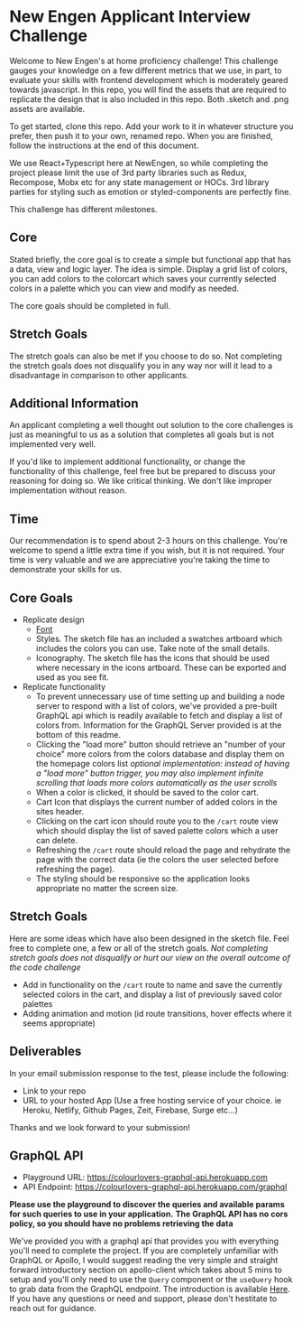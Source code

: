 # New Engen Applicant Interview Challenge

Welcome to New Engen's at home proficiency challenge! This challenge gauges your knowledge on a few different metrics that we use, in part, to evaluate your skills with frontend development which is moderately geared towards javascript. In this repo, you will find the assets that are required to replicate the design that is also included in this repo. Both .sketch and .png assets are available.

To get started, clone this repo. Add your work to it in whatever structure you prefer, then push it to your own, renamed repo. When you are finished, follow the instructions at the end of this document.

We use React+Typescript here at NewEngen, so while completing the project please limit the use of 3rd party libraries such as Redux, Recompose, Mobx etc for any state management or HOCs. 3rd library parties for styling such as emotion or styled-components are perfectly fine.

This challenge has different milestones.

## Core

Stated briefly, the core goal is to create a simple but functional app that has a data, view and logic layer. The idea is simple. Display a grid list of colors, you can add colors to the colorcart which saves your currently selected colors in a palette which you can view and modify as needed.

The core goals should be completed in full.

## Stretch Goals

The stretch goals can also be met if you choose to do so. Not completing the stretch goals does not disqualify you in any way nor will it lead to a disadvantage in comparison to other applicants.

## Additional Information

An applicant completing a well thought out solution to the core challenges is just as meaningful to us as a solution that completes all goals but is not implemented very well.

If you'd like to implement additional functionality, or change the functionality of this challenge, feel free but be prepared to discuss your reasoning for doing so. We like critical thinking. We don't like improper implementation without reason.

## Time

Our recommendation is to spend about 2-3 hours on this challenge. You're welcome to spend a little extra time if you wish, but it is not required. Your time is very valuable and we are appreciative you're taking the time to demonstrate your skills for us.

## Core Goals

- Replicate design
  - [Font](./fonts/font.md)
  - Styles. The sketch file has an included a swatches artboard which includes the colors you can use. Take note of the small details.
  - Iconography. The sketch file has the icons that should be used where necessary in the icons artboard. These can be exported and used as you see fit.
- Replicate functionality
  - To prevent unnecessary use of time setting up and building a node server to respond with a list of colors, we've provided a pre-built GraphQL api which is readily available to fetch and display a list of colors from. Information for the GraphQL Server provided is at the bottom of this readme.
  - Clicking the "load more" button should retrieve an "number of your choice" more colors from the colors database and display them on the homepage colors list _optional implementation: instead of having a "load more" button trigger, you may also implement infinite scrolling that loads more colors automatically as the user scrolls_
  - When a color is clicked, it should be saved to the color cart.
  - Cart Icon that displays the current number of added colors in the sites header.
  - Clicking on the cart icon should route you to the `/cart` route view which should display the list of saved palette colors which a user can delete.
  - Refreshing the `/cart` route should reload the page and rehydrate the page with the correct data (ie the colors the user selected before refreshing the page).
  - The styling should be responsive so the application looks appropriate no matter the screen size.

## Stretch Goals

Here are some ideas which have also been designed in the sketch file. Feel free to complete one, a few or all of the stretch goals. _Not completing stretch goals does not disqualify or hurt our view on the overall outcome of the code challenge_

- Add in functionality on the `/cart` route to name and save the currently selected colors in the cart, and display a list of previously saved color palettes
- Adding animation and motion (id route transitions, hover effects where it seems appropriate)

## Deliverables

In your email submission response to the test, please include the following:

- Link to your repo
- URL to your hosted App (Use a free hosting service of your choice. ie Heroku, Netlify, Github Pages, Zeit, Firebase, Surge etc...)

Thanks and we look forward to your submission!

## GraphQL API

- Playground URL: https://colourlovers-graphql-api.herokuapp.com
- API Endpoint: https://colourlovers-graphql-api.herokuapp.com/graphql

**Please use the playground to discover the queries and available params for such queries to use in your application.**
**The GraphQL API has no cors policy, so you should have no problems retrieving the data**

We've provided you with a graphql api that provides you with everything you'll need to complete the project. If you are completely unfamiliar with GraphQL or Apollo, I would suggest reading the very simple and straight forward introductory section on apollo-client which takes about 5 mins to setup and you'll only need to use the `Query` component or the `useQuery` hook to grab data from the GraphQL endpoint. The introduction is available [Here](https://www.apollographql.com/docs/react/get-started/). If you have any questions or need and support, please don't hestitate to reach out for guidance.
